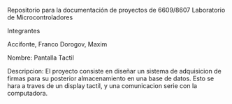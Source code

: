 Repositorio para la documentación de proyectos de
6609/8607 Laboratorio de Microcontroladores

Integrantes

Accifonte, Franco
Dorogov, Maxim


Nombre: Pantalla Tactil

Descripcion:
El proyecto consiste en diseñar un sistema de adquisicion de firmas para su posterior almacenamiento en una base de datos.
Esto se hara a traves de un display tactil, y una comunicacion serie con la computadora.
